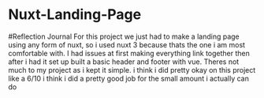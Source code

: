 # Nuxt-Landing-Page
#Reflection Journal
For this project we just had to make a landing page using any form of nuxt, so i used nuxt 3 because thats the one i am most comfortable with. I had issues at first making everything link together then after i had it set up built a basic header and footer with vue. Theres not much to my project as i kept it simple.
i think i did pretty okay on this project like a 6/10 i think i did a pretty good job for the small amount i actually can do
